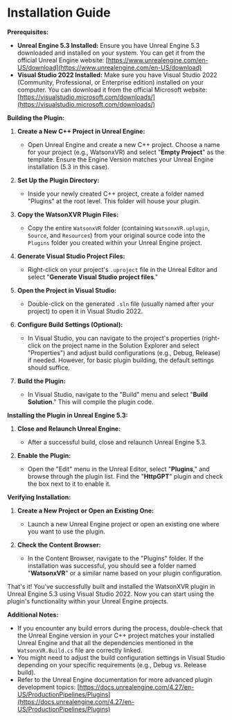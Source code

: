 # Installation Guide

**Prerequisites:**

- **Unreal Engine 5.3 Installed:** Ensure you have Unreal Engine 5.3 downloaded and installed on your system. You can get it from the official Unreal Engine website: [https://www.unrealengine.com/en-US/download](https://www.unrealengine.com/en-US/download)
- **Visual Studio 2022 Installed:** Make sure you have Visual Studio 2022 (Community, Professional, or Enterprise edition) installed on your computer. You can download it from the official Microsoft website: [https://visualstudio.microsoft.com/downloads/](https://visualstudio.microsoft.com/downloads/)

**Building the Plugin:**

1. **Create a New C++ Project in Unreal Engine:**
   - Open Unreal Engine and create a new C++ project. Choose a name for your project (e.g., WatsonxVR) and select "**Empty Project**" as the template. Ensure the Engine Version matches your Unreal Engine installation (5.3 in this case).

2. **Set Up the Plugin Directory:**
   - Inside your newly created C++ project, create a folder named "Plugins" at the root level. This folder will house your plugin.

3. **Copy the WatsonXVR Plugin Files:**
   - Copy the entire `WatsonxVR` folder (containing `WatsonxVR.uplugin`, `Source`, and `Resources`) from your original source code into the `Plugins` folder you created within your Unreal Engine project.

4. **Generate Visual Studio Project Files:**
   - Right-click on your project's `.uproject` file in the Unreal Editor and select "**Generate Visual Studio project files**."

5. **Open the Project in Visual Studio:**
   - Double-click on the generated `.sln` file (usually named after your project) to open it in Visual Studio 2022.

6. **Configure Build Settings (Optional):**
   - In Visual Studio, you can navigate to the project's properties (right-click on the project name in the Solution Explorer and select "Properties") and adjust build configurations (e.g., Debug, Release) if needed. However, for basic plugin building, the default settings should suffice.

7. **Build the Plugin:**
   - In Visual Studio, navigate to the "Build" menu and select "**Build Solution**." This will compile the plugin code.

**Installing the Plugin in Unreal Engine 5.3:**

1. **Close and Relaunch Unreal Engine:**
   - After a successful build, close and relaunch Unreal Engine 5.3.

2. **Enable the Plugin:**
   - Open the "Edit" menu in the Unreal Editor, select "**Plugins**," and browse through the plugin list. Find the "**HttpGPT**" plugin and check the box next to it to enable it.

**Verifying Installation:**

1. **Create a New Project or Open an Existing One:**
   - Launch a new Unreal Engine project or open an existing one where you want to use the plugin.

2. **Check the Content Browser:**
   - In the Content Browser, navigate to the "Plugins" folder. If the installation was successful, you should see a folder named "**WatsonxVR**" or a similar name based on your plugin configuration.

That's it! You've successfully built and installed the WatsonXVR plugin in Unreal Engine 5.3 using Visual Studio 2022. Now you can start using the plugin's functionality within your Unreal Engine projects.

**Additional Notes:**

- If you encounter any build errors during the process, double-check that the Unreal Engine version in your C++ project matches your installed Unreal Engine and that all the dependencies mentioned in the `WatsonxVR.Build.cs` file are correctly linked.
- You might need to adjust the build configuration settings in Visual Studio depending on your specific requirements (e.g., Debug vs. Release build).
- Refer to the Unreal Engine documentation for more advanced plugin development topics: [https://docs.unrealengine.com/4.27/en-US/ProductionPipelines/Plugins](https://docs.unrealengine.com/4.27/en-US/ProductionPipelines/Plugins)